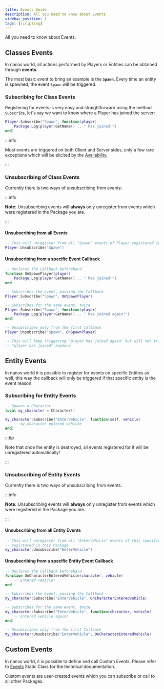 ```yaml
---
title: Events Guide
description: All you need to know about Events
sidebar_position: 1
tags: [scripting]
---
```



All you need to know about Events.


## Classes Events

In nanos world, all actions performed by Players or Entities can be obtained through **events**.

The most basic event to bring an example is the **`Spawn`**. Every time an entity is spawned, the event `Spawn` will be triggered.


### Subscribing for Class Events

Registering for events is very easy and straightforward using the method `Subscribe`, let's say we want to know where a Player has joined the server:

```lua
Player.Subscribe("Spawn", function(player)
    Package.Log(player:GetName() .. " has joined!")
end)
```

:::info

Most events are triggered on both Client and Server sides, only a few rare exceptions which will be elicited by the [Availability](/core-concepts/scripting/authority-concepts.mdx#methods-and-events-availability).

:::


### Unsubscribing of Class Events

Currently there is two ways of unsubscribing from events:

:::info

**Note:** Unsubscribing events will **always** only unregister from events which were registered in the Package you are.

:::


#### Unsubscribing from all Events

```lua
-- This will unregister from all "Spawn" events of Player registered in this Package
Player.Unsubscribe("Spawn")
```


#### Unsubscribing from a specific Event Callback

```lua
-- Declares the Callback beforehand
function OnSpawnPlayer(player)
    Package.Log(player:GetName() .. " has joined!")
end

-- Subscribes the event, passing the Callback
Player.Subscribe("Spawn", OnSpawnPlayer)

-- Subscribes for the same event, twice
Player.Subscribe("Spawn", function(player)
    Package.Log(player:GetName() .. " has joined again!")
end)

-- Unsubscribes only from the first Callback
Player.Unsubscribe("Spawn", OnSpawnPlayer)

-- This will keep triggering "player has joined again" but will not trigger
-- "player has joined" anymore
```


## Entity Events

In nanos world it is possible to register for events on specific Entities as well, this way the callback will only be triggered if that specific entity is the event reason.


### Subscribing for Entity Events

```lua
-- Spawns a Character
local my_character = Character()

my_character:Subscribe("EnterVehicle", function(self, vehicle)
    -- my_character entered vehicle
end)
```

:::tip

Note that once the entity is destroyed, all events registered for it will be unregistered automatically!

:::


### Unsubscribing of Entity Events

Currently there is two ways of unsubscribing from events:

:::info

**Note:** Unsubscribing events will **always** only unregister from events which were registered in the Package you are.

:::

#### Unsubscribing from all Entity Events

```lua
-- This will unregister from all "EnterVehicle" events of this specific Character
-- registered in this Package
my_character:Unsubscribe("EnterVehicle")
```


#### Unsubscribing from a specific Entity Event Callback

```lua
-- Declares the Callback beforehand
function OnCharacterEnteredVehicle(character, vehicle)
    -- Entered vehicle!
end

-- Subscribes the event, passing the Callback
my_character:Subscribe("EnterVehicle", OnCharacterEnteredVehicle)

-- Subscribes for the same event, twice
my_character:Subscribe("EnterVehicle", function(character, vehicle)
    -- Entered vehicle again!
end)

-- Unsubscribes only from the first Callback
my_character:Unsubscribe("EnterVehicle", OnCharacterEnteredVehicle)
```


## Custom Events

In nanos world, it is possible to define and call Custom Events. Please refer to [Events](/scripting-reference/static-classes/events.mdx) Static Class for the technical documentation.

Custom events are user-created events which you can subscribe or call to all other Packages.
